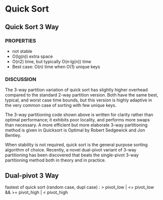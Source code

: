 # Quick Sort



## Quick Sort 3 Way
### PROPERTIES
- not stable
- O(lg(n)) extra space
- O(n2) time, but typically O(n·lg(n)) time
- Best case: O(n) time when O(1) unique keys

### DISCUSSION
The 3-way partition variation of quick sort has slightly higher overhead compared to the standard 2-way partition version. Both have the same best, typical, and worst case time bounds, but this version is highly adaptive in the very common case of sorting with few unique keys.

The 3-way partitioning code shown above is written for clarity rather than optimal performance; it exhibits poor locality, and performs more swaps than necessary. A more efficient but more elaborate 3-way partitioning method is given in Quicksort is Optimal by Robert Sedgewick and Jon Bentley.

When stability is not required, quick sort is the general purpose sorting algorithm of choice. Recently, a novel dual-pivot variant of 3-way partitioning has been discovered that beats the single-pivot 3-way partitioning method both in theory and in practice.

## Dual-pivot 3 Way
fastest of quick sort (random case, dupl case)
: > pivot_low | <= pivot_low && >= pivot_high | < pivot_high

